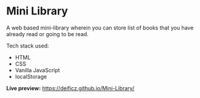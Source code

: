 # Mini Library

A web based mini-library wherein you can store list of books that you have already read or going to be read. 

Tech stack used:
  -  HTML
  -  CSS
  -  Vanilla JavaScript
  -  localStorage

**Live preview:** https://deificz.github.io/Mini-Library/
